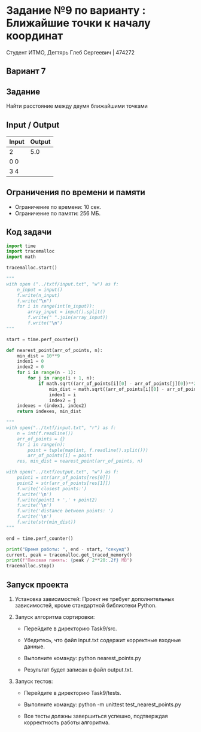 # Задание №9 по варианту : Ближайшие точки к началу координат 
Студент ИТМО, Дегтярь Глеб Сергеевич | 474272

## Вариант 7

## Задание
Найти расстояние между двумя ближайшими точками

## Input / Output

| Input              | Output      |
|--------------------|-------------|
| 2 | 5.0|
| 0 0 |         
| 3 4  | 

## Ограничения по времени и памяти

- Ограничение по времени: 10 сек.
- Ограничение по памяти: 256 МБ.

## Код задачи

```python
import time
import tracemalloc
import math

tracemalloc.start()

"""
with open ("../txtf/input.txt", "w") as f:
    n_input = input()
    f.write(n_input)
    f.write("\n")
    for i in range(int(n_input)):
        array_input = input().split()
        f.write(" ".join(array_input))
        f.write("\n")
"""

start = time.perf_counter()

def nearest_point(arr_of_points, n):
    min_dist = 10**9
    index1 = 0
    index2 = 0
    for i in range(n - 1):
        for j in range(i + 1, n):
            if math.sqrt((arr_of_points[i][0] - arr_of_points[j][0])**2 + (arr_of_points[i][1] - arr_of_points[j][1])**2) < min_dist:
                min_dist = math.sqrt((arr_of_points[i][0] - arr_of_points[j][0])**2 + (arr_of_points[i][1] - arr_of_points[j][1])**2)
                index1 = i
                index2 = j
    indexes = (index1, index2)
    return indexes, min_dist

"""
with open("../txtf/input.txt", "r") as f:
    n = int(f.readline())
    arr_of_points = {}
    for i in range(n):
        point = tuple(map(int, f.readline().split()))
        arr_of_points[i] = point
    res, min_dist = nearest_point(arr_of_points, n)

with open("../txtf/output.txt", "w") as f:
    point1 = str(arr_of_points[res[0]])
    point2 = str(arr_of_points[res[1]])
    f.write('closest points:')
    f.write('\n')
    f.write(point1 + ',' + point2)
    f.write('\n')
    f.write('distance between points: ')
    f.write('\n')
    f.write(str(min_dist))
"""

end = time.perf_counter()

print("Время работы: ", end - start, "секунд")
current, peak = tracemalloc.get_traced_memory()
print(f"Пиковая память: {peak / 2**20:.2f} MB")
tracemalloc.stop()
```

## Запуск проекта

1. Установка зависимостей: Проект не требует дополнительных зависимостей, кроме стандартной библиотеки Python.

2. Запуск алгоритма сортировки:

   - Перейдите в директорию Task9/src.
   - Убедитесь, что файл input.txt содержит корректные входные данные. 
   - Выполните команду:
          python nearest_points.py 
     
   - Результат будет записан в файл output.txt.

3. Запуск тестов:

   - Перейдите в директорию Task9/tests.
   - Выполните команду:
          python -m unittest test_nearest_points.py
     
   - Все тесты должны завершиться успешно, подтверждая корректность работы алгоритма.
